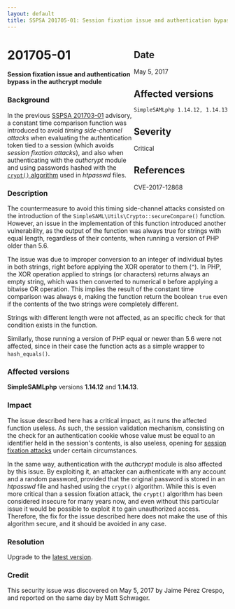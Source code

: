 ```yaml
---
layout: default
title: SSPSA 201705-01: Session fixation issue and authentication bypass in the authcrypt module
---
```


<div class="sidebar-warning" style="float: right;">
<h2>Date</h2>
May 5, 2017
<h2>Affected versions</h2>
<code>SimpleSAMLphp 1.14.12, 1.14.13</code>
<h2>Severity</h2>
Critical
<h2>References</h2>
CVE-2017-12868
</div>

# 201705-01

**Session fixation issue and authentication bypass in the authcrypt module**

### Background

In the previous [SSPSA 201703-01](/security/201703-01) advisory, a constant time comparison function was introduced
to avoid _timing side-channel attacks_ when evaluating the authentication token tied to a session (which avoids _session
fixation attacks_), and also when authenticating with the _authcrypt_ module and using passwords hashed with the
[`crypt()` algorithm](https://en.wikipedia.org/wiki/Crypt_(C)) used in _htpasswd_ files.

### Description

The countermeasure to avoid this timing side-channel attacks consisted on the introduction of the
`SimpleSAML\Utils\Crypto::secureCompare()` function. However, an issue in the implementation of this function introduced
another vulnerability, as the output of the function was always true for strings with equal length, regardless of their
contents, when running a version of PHP older than 5.6.

The issue was due to improper conversion to an integer of individual bytes in both strings, right before applying the
XOR operator to them (`^`). In PHP, the XOR operation applied to strings (or characters) returns always an empty string,
which was then converted to numerical `0` before applying a bitwise OR operation. This implies the result of the
constant time comparison was always `0`, making the function return the boolean `true` even if the contents of the two
strings were completely different.

Strings with different length were not affected, as an specific check for that condition exists in the function.

Similarly, those running a version of PHP equal or newer than 5.6 were not affected, since in their case the
function acts as a simple wrapper to `hash_equals()`.

### Affected versions

**SimpleSAMLphp** versions **1.14.12** and **1.14.13**.

### Impact

The issue described here has a critical impact, as it runs the affected function useless. As such, the session
validation mechanism, consisting on the check for an authentication cookie whose value must be equal to an identifier
held in the session's contents, is also useless, opening for
[session fixation attacks](https://www.owasp.org/index.php/Session_fixation) under certain circumstances.

In the same way, authentication with the _authcrypt_ module is also affected by this issue. By exploiting it, an
attacker can authenticate with any account and a random password, provided that the original password is stored in an
_htpasswd_ file and hashed using the `crypt()` algorithm. While this is even more critical than a session fixation
attack, the `crypt()` algorithm has been considered insecure for many years now, and even without this particular
issue it would be possible to exploit it to gain unauthorized access. Therefore, the fix for the issue described here
does not make the use of this algorithm secure, and it should be avoided in any case.

### Resolution

Upgrade to the [latest version](/download).

### Credit

This security issue was discovered on May 5, 2017 by Jaime Pérez Crespo, and reported on the same day by Matt
Schwager.